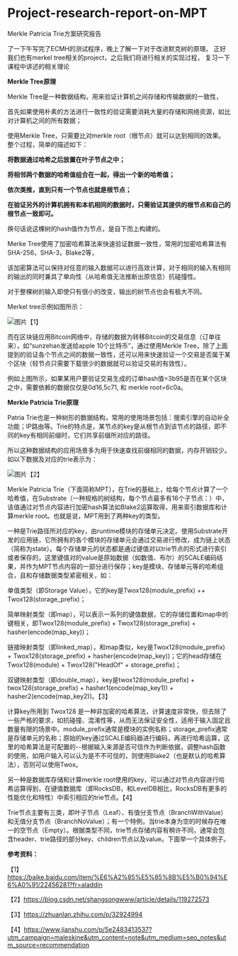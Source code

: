 # Project-research-report-on-MPT
Merkle Patricia Trie方案研究报告

了一下午写完了ECMH的测试程序，晚上了解一下对于改进默克树的原理。
正好我们也有merkel tree相关的project，之后我们将进行相关的实现过程，
复习一下课程中讲述的相关理论

**Merkle Tree原理**

Merkle Tree是一种数据结构，用来验证计算机之间存储和传输数据的一致性，

首先如果使用朴素的方法进行一致性的验证需要消耗大量的存储和网络资源，如比对计算机之间的所有数据；

使用Merkle Tree，只需要比对merkle root（根节点）就可以达到相同的效果。整个过程，简单的描述如下：

   **将数据通过哈希之后放置在叶子节点之中；**
   
   **将相邻两个数据的哈希值组合在一起，得出一个新的哈希值；**
   
   **依次类推，直到只有一个节点也就是根节点；**
   
   **在验证另外的计算机拥有和本机相同的数据时，只需验证其提供的根节点和自己的根节点一致即可。**
   
换句话说这棵树的hash值作为节点，是自下而上构建的。

Merke Tree使用了加密哈希算法来快速验证数据一致性，常用的加密哈希算法有SHA-256，SHA-3，Blake2等，

该加密算法可以保持对任意的输入数据可以进行高效计算，对于相同的输入有相同的输出的同时兼具了单向性（从哈希值无法推断出原信息）抗碰撞性。

对于整棵树的输入即使只有很小的改变，输出的树节点也会有极大不同。

Merkel tree示例如图所示：

![图片](https://user-images.githubusercontent.com/107350922/179985741-3634cc97-d627-46bb-9c58-0bf09e4467a6.png)【1】

而在区块链应用Bitcoin网络中，存储的数据为转移Bitcoin的交易信息（订单往来），如“sunzehan发送给apple 10个比特币”，通过使用Merkle Tree，除了上面提到的验证各个节点之间的数据一致性，还可以用来快速验证一个交易是否属于某个区块（轻节点只需要下载很少的数据就可以验证交易的有效性）。

例如上图所示，如果某用户要验证交易生成的订单hash值=3b95是否在某个区块之中，需要依赖的数据仅仅是0d16,5c71, 和 merkle root=6c0a。

**Merkle Patricia Trie原理**

Patria Trie也是一种树形的数据结构，常用的使用场景包括：搜索引擎的自动补全功能；IP路由等。Trie的特点是，某节点的key是从根节点到该节点的路径，即不同的key有相同前缀时，它们共享前缀所对应的路径。

所以这种数据结构的应用场景多为用于快速查找前缀相同的数据，内存开销较少。如以下数据及对应的trie表示为：

![图片](https://user-images.githubusercontent.com/107350922/179987404-dd3332c9-c14a-4632-a4b0-57d8c2dfc800.png)【2】

Merkle Patricia Trie（下面简称MPT），在Trie的基础上，给每个节点计算了一个哈希值，在Substrate（一种规格的树结构，每个节点最多有16个子节点：）中，该值通过对节点内容进行加密hash算法如Blake2运算取得，用来索引数据库和计算merkle root。也就是说，MPT用到了两种key的类型。

一种是Trie路径所对应的key，由runtime模块的存储单元决定。使用Substrate开发的应用链，它所拥有的各个模块的存储单元会通过交易进行修改，成为链上状态（简称为state）。每个存储单元的状态都是通过键值对以trie节点的形式进行索引或者保存的，这里键值对的value是原始数据（如数值、布尔）的SCALE编码结果，并作为MPT节点内容的一部分进行保存；key是模块、存储单元等的哈希组合，且和存储数据类型紧密相关，如：

  单值类型（即Storage Value），它的key是Twox128(module_prefix) ++ Twox128(storage_prefix)；
  
  简单映射类型（即map），可以表示一系列的键值数据，它的存储位置和map中的键相关，即Twox128(module_prefix) + Twox128(storage_prefix) + hasher(encode(map_key))；
  
  链接映射类型（即linked_map），和map类似，key是Twox128(module_prefix) + Twox128(storage_prefix) + hasher(encode(map_key))；它的head存储在Twox128(module) + Twox128("HeadOf" + storage_prefix)；
  
  双键映射类型（即double_map），key是twox128(module_prefix) + twox128(storage_prefix) + hasher1(encode(map_key1)) + hasher2(encode(map_key2))。【3】

计算key所用到 Twox128 是一种非加密的哈希算法，计算速度非常快，但去除了一些严格的要求，如抗碰撞、混淆性等，从而无法保证安全性，适用于输入固定且数量有限的场景中。module_prefix通常是模块的实例名称；storage_prefix通常是存储单元的名称；原始的key通过SCALE编码器进行编码，再进行哈希运算，这里的哈希算法是可配置的--根据输入来源是否可信作为判断依据，调整hash函数的使用，如用户输入可以认为是不不可信的，则使用Blake2（也是默认的哈希算法），否则可以使用Twox。

另一种是数据库存储和计算merkle root使用的key，可以通过对节点内容进行哈希运算得到，在键值数据库（即RocksDB，和LevelDB相比，RocksDB有更多的性能优化和特性）中索引相应的trie节点。【4】

Trie节点主要有三类，即叶子节点（Leaf）、有值分支节点（BranchWithValue）和无值分支节点（BranchNoValue）；有一个特例，当trie本身为空的时候存在唯一的空节点（Empty）。根据类型不同，trie节点存储内容有稍许不同，通常会包含header、trie路径的部分key、children节点以及value。下面举一个具体例子。


**参考资料：**

【1】https://baike.baidu.com/item/%E6%A2%85%E5%85%8B%E5%B0%94%E6%A0%91/22456281?fr=aladdin

【2】https://blog.csdn.net/shangsongwww/article/details/119272573

【3】https://zhuanlan.zhihu.com/p/32924994

【4】https://www.jianshu.com/p/5e2483413537?utm_campaign=maleskine&utm_content=note&utm_medium=seo_notes&utm_source=recommendation

